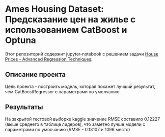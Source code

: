 # Ames Housing Dataset: Предсказание цен на жилье с использованием CatBoost и Optuna

Этот репозиторий содержит jupyter-notebook с решением задачи [House Prices - Advanced Regression Techniques](https://www.kaggle.com/competitions/house-prices-advanced-regression-techniques).

## Описание проекта

Цель проекта - построить модель, которая покажет лучший результат, чем CatBoostRegressor с параметрами по умолчанию.

## Результаты

На закрытой тестовой выборке kaggle значение RMSE составило 0.12227 (выше среднего в таблице лидеров), что заметно лучше модели с параметрами по умолчанию (RMSE - 0.13107 и 1096 место)
